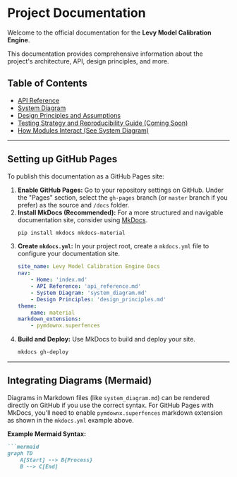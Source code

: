 # Project Documentation

Welcome to the official documentation for the **Levy Model Calibration Engine**.

This documentation provides comprehensive information about the project's architecture, API, design principles, and more.

## Table of Contents

*   [API Reference](api_reference.md)
*   [System Diagram](system_diagram.md)
*   [Design Principles and Assumptions](design_principles.md)
*   [Testing Strategy and Reproducibility Guide (Coming Soon)](#testing-strategy-and-reproducibility-guide)
*   [How Modules Interact (See System Diagram)](#system-diagram)

---

## Setting up GitHub Pages

To publish this documentation as a GitHub Pages site:

1.  **Enable GitHub Pages:** Go to your repository settings on GitHub. Under the "Pages" section, select the `gh-pages` branch (or `master` branch if you prefer) as the source and `/docs` folder.
2.  **Install MkDocs (Recommended):** For a more structured and navigable documentation site, consider using [MkDocs](https://www.mkdocs.org/).
    ```bash
    pip install mkdocs mkdocs-material
    ```
3.  **Create `mkdocs.yml`:** In your project root, create a `mkdocs.yml` file to configure your documentation site.
    ```yaml
    site_name: Levy Model Calibration Engine Docs
    nav:
        - Home: 'index.md'
        - API Reference: 'api_reference.md'
        - System Diagram: 'system_diagram.md'
        - Design Principles: 'design_principles.md'
    theme:
        name: material
    markdown_extensions:
        - pymdownx.superfences
    ```
4.  **Build and Deploy:** Use MkDocs to build and deploy your site.
    ```bash
    mkdocs gh-deploy
    ```

---

## Integrating Diagrams (Mermaid)

Diagrams in Markdown files (like `system_diagram.md`) can be rendered directly on GitHub if you use the correct syntax. For GitHub Pages with MkDocs, you'll need to enable `pymdownx.superfences` markdown extension as shown in the `mkdocs.yml` example above.

**Example Mermaid Syntax:**

```markdown
```mermaid
graph TD
    A[Start] --> B{Process}
    B --> C[End]
```
```
